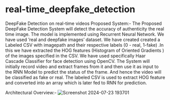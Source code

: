 # real-time_deepfake_detection
DeepFake Detection on real-time videos
Proposed System:-
The Proposed DeepFake Detection System will detect the accuracy of authenticity the real time image.
The model is implemented using Recurrent Neural Network. We have used ’real and deepfake images’
dataset. We have created created a Labeled CSV with imagepath and their respective labels (0 - real,
1-fake) .In this we have extracted the HOG features (Histogram of Oriented Gradients ) of the images
specified in the CSV. We have used specifically Haar Cascade Classifier for face detection using OpenCV.
The System will initially record video and extract frames from it and then use it as input to the RNN
Model to predict the status of the frame. And hence the video will be classified as fake or real. The labeled
CSV is used to extract HOG feature and converted into an array which is later fed to RNN for prediction.

Architectural Overview:-
![Screenshot 2024-07-23 193701](https://github.com/user-attachments/assets/4495348a-6234-422d-b370-6df9d77d1ba6)

